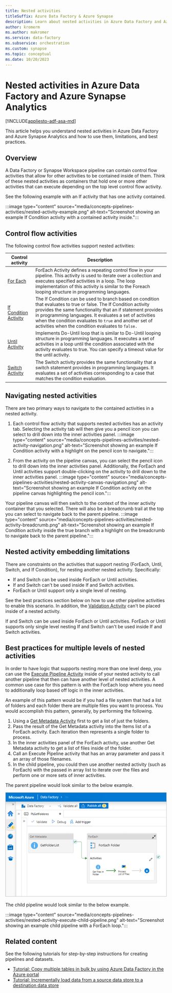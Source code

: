 ```yaml
---
title: Nested activities
titleSuffix: Azure Data Factory & Azure Synapse
description: Learn about nested activities in Azure Data Factory and Azure Synapse Analytics.
author: kromerm
ms.author: makromer
ms.service: data-factory
ms.subservice: orchestration
ms.custom: synapse
ms.topic: conceptual
ms.date: 10/20/2023
---
```


# Nested activities in Azure Data Factory and Azure Synapse Analytics

[!INCLUDE[appliesto-adf-asa-md](includes/appliesto-adf-asa-md.md)]

This article helps you understand nested activities in Azure Data Factory and Azure Synapse Analytics and how to use them, limitations, and best practices.

## Overview
A Data Factory or Synapse Workspace pipeline can contain control flow activities that allow for other activities to be contained inside of them. Think of these nested activities as containers that hold one or more other activities that can execute depending on the top level control flow activity.

See the following example with an If activity that has one activity contained.

:::image type="content" source="media/concepts-pipelines-activities/nested-activity-example.png" alt-text="Screenshot showing an example If Condition activity with a contained activity inside.":::

## Control flow activities
The following control flow activities support nested activities:

Control activity | Description
---------------- | -----------
[For Each](control-flow-for-each-activity.md) | ForEach Activity defines a repeating control flow in your pipeline. This activity is used to iterate over a collection and executes specified activities in a loop. The loop implementation of this activity is similar to the Foreach looping structure in programming languages.
[If Condition Activity](control-flow-if-condition-activity.md) | The If Condition can be used to branch based on condition that evaluates to true or false. The If Condition activity provides the same functionality that an if statement provides in programming languages. It evaluates a set of activities when the condition evaluates to `true` and another set of activities when the condition evaluates to `false.`
[Until Activity](control-flow-until-activity.md) | Implements Do-Until loop that is similar to Do-Until looping structure in programming languages. It executes a set of activities in a loop until the condition associated with the activity evaluates to true. You can specify a timeout value for the until activity.
[Switch Activity](control-flow-switch-activity.md) | The Switch activity provides the same functionality that a switch statement provides in programming languages. It evaluates a set of activities corresponding to a case that matches the condition evaluation.

## Navigating nested activities
There are two primary ways to navigate to the contained activities in a nested activity.

1. Each control flow activity that supports nested activities has an activity tab. Selecting the activity tab will then give you a pencil icon you can select to drill down into the inner activities panel. 
:::image type="content" source="media/concepts-pipelines-activities/nested-activity-navigation.png" alt-text="Screenshot showing an example If Condition activity with a highlight on the pencil icon to navigate.":::

2. From the activity on the pipeline canvas, you can select the pencil icon to drill down into the inner activities panel. Additionally, the ForEach and Until activities support double-clicking on the activity to drill down to the inner activities panel.
:::image type="content" source="media/concepts-pipelines-activities/nested-activity-canvas-navigation.png" alt-text="Screenshot showing an example If Condition activity on the pipeline canvas highlighting the pencil icon.":::

Your pipeline canvas will then switch to the context of the inner activity container that you selected. There will also be a breadcrumb trail at the top you can select to navigate back to the parent pipeline.
:::image type="content" source="media/concepts-pipelines-activities/nested-activity-breadcrumb.png" alt-text="Screenshot showing an example If Condition activity inside the true branch with a highlight on the breadcrumb to navigate back to the parent pipeline.":::

## Nested activity embedding limitations
There are constraints on the activities that support nesting (ForEach, Until, Switch, and If Condition), for nesting another nested activity. Specifically:

- If and Switch can be used inside ForEach or Until activities.
- If and Switch can't be used inside If and Switch activities.
- ForEach or Until support only a single level of nesting.

See the best practices section below on how to use other pipeline activities to enable this scenario. In addition, the 
[Validation Activity](control-flow-validation-activity.md) can't be placed inside of a nested activity.

If and Switch can be used inside ForEach or Until activities.
ForEach or Until supports only single level nesting
If and Switch can't be used inside If and Switch activities.

## Best practices for multiple levels of nested activities
In order to have logic that supports nesting more than one level deep, you can use the [Execute Pipeline Activity](control-flow-execute-pipeline-activity.md) inside of your nested activity to call another pipeline that then can have another level of nested activities. A common use case for this pattern is with the ForEach loop where you need to additionally loop based off logic in the inner activities. 

An example of this pattern would be if you had a file system that had a list of folders and each folder there are multiple files you want to process. You would accomplish this pattern, generally, by performing the following.
1. Using a [Get Metadata Activity](control-flow-get-metadata-activity.md) first to get a list of just the folders.
2. Pass the result of the Get Metadata activity into the Items list of a ForEach activity. Each iteration then represents a single folder to process.
3. In the inner activities panel of the ForEach activity, use another Get Metadata activity to get a list of files inside of the folder.
4. Call an Execute Pipeline activity that has an array parameter and pass it an array of those filenames.
5. In the child pipeline, you could then use another nested activity (such as ForEach) with the passed in array list to iterate over the files and perform one or more sets of inner activities.
 
The parent pipeline would look similar to the below example.

[ ![Screenshot showing an example parent pipeline calling a child pipeline in a ForEach loop.](media/concepts-pipelines-activities/nested-activity-execute-pipeline.png) ](media/concepts-pipelines-activities/nested-activity-execute-pipeline.png#lightbox)

The child pipeline would look similar to the below example.

 :::image type="content" source="media/concepts-pipelines-activities/nested-activity-execute-child-pipeline.png" alt-text="Screenshot showing an example child pipeline with a ForEach loop.":::

## Related content

See the following tutorials for step-by-step instructions for creating pipelines and datasets.

- [Tutorial: Copy multiple tables in bulk by using Azure Data Factory in the Azure portal](tutorial-bulk-copy-portal.md)
- [Tutorial: Incrementally load data from a source data store to a destination data store](tutorial-incremental-copy-overview.md)
